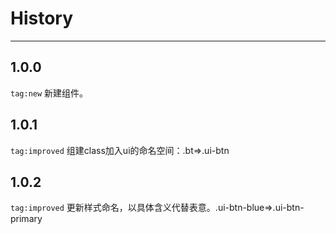 # History

---

## 1.0.0

`tag:new` 新建组件。

## 1.0.1

`tag:improved` 组建class加入ui的命名空间：.bt=>.ui-btn

## 1.0.2

`tag:improved` 更新样式命名，以具体含义代替表意。.ui-btn-blue=>.ui-btn-primary
